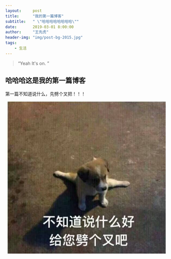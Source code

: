 ```yaml
---
layout:     post
title:      "我的第一篇博客"
subtitle:   " \"哈哈哈哈哈哈哈哈\""
date:       2019-03-01 8:00:00
author:     "王先虎"
header-img: "img/post-bg-2015.jpg"
tags:
    - 生活
---
```


> “Yeah It's on. ”


## 哈哈哈这是我的第一篇博客

第一篇不知道说什么，先劈个叉把！！！


![cmd-markdown-logo](/img/pc.jpg)
